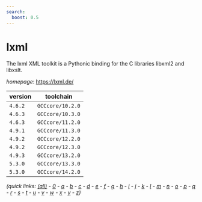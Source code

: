 ```yaml
---
search:
  boost: 0.5
---
```

# lxml

The lxml XML toolkit is a Pythonic binding for the C libraries libxml2 and libxslt.

*homepage*: <https://lxml.de/>

version | toolchain
--------|----------
``4.6.2`` | ``GCCcore/10.2.0``
``4.6.3`` | ``GCCcore/10.3.0``
``4.6.3`` | ``GCCcore/11.2.0``
``4.9.1`` | ``GCCcore/11.3.0``
``4.9.2`` | ``GCCcore/12.2.0``
``4.9.2`` | ``GCCcore/12.3.0``
``4.9.3`` | ``GCCcore/13.2.0``
``5.3.0`` | ``GCCcore/13.3.0``
``5.3.0`` | ``GCCcore/14.2.0``


*(quick links: [(all)](../index.md) - [0](../0/index.md) - [a](../a/index.md) - [b](../b/index.md) - [c](../c/index.md) - [d](../d/index.md) - [e](../e/index.md) - [f](../f/index.md) - [g](../g/index.md) - [h](../h/index.md) - [i](../i/index.md) - [j](../j/index.md) - [k](../k/index.md) - [l](../l/index.md) - [m](../m/index.md) - [n](../n/index.md) - [o](../o/index.md) - [p](../p/index.md) - [q](../q/index.md) - [r](../r/index.md) - [s](../s/index.md) - [t](../t/index.md) - [u](../u/index.md) - [v](../v/index.md) - [w](../w/index.md) - [x](../x/index.md) - [y](../y/index.md) - [z](../z/index.md))*

